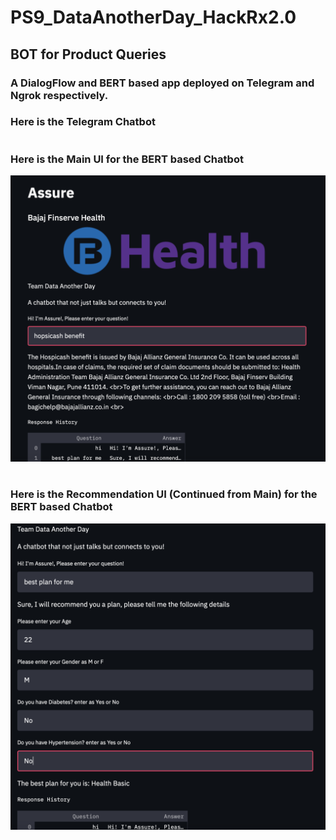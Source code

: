 # PS9_DataAnotherDay_HackRx2.0

## BOT for Product Queries
### A DialogFlow and BERT based app deployed on Telegram and Ngrok respectively.

### Here is the Telegram Chatbot

#
#
### Here is the Main UI for the BERT based Chatbot
!['Main UI BERT'](https://github.com/HackRx2-0/ps9_data_another_day/blob/753d6c105ea9363b4c2a5c352d5ff044aef8c909/BERT_chatbot/mainui.jpg)
#
#
### Here is the Recommendation UI (Continued from Main) for the BERT based Chatbot
!['Recommend UI BERT'](https://github.com/HackRx2-0/ps9_data_another_day/blob/753d6c105ea9363b4c2a5c352d5ff044aef8c909/BERT_chatbot/main2ui.jpg)

